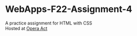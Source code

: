 # WebApps-F22-Assignment-4
A practice assignment for HTML with CSS
<br>
Hosted at  [Opera Act](https://44-563-web-apps-f22.github.io/44563-webapps-assignment-4-JyothsnaCh0831/opera.html)